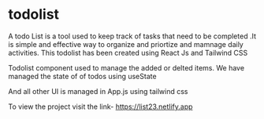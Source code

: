 # todolist
A todo List is a tool used to keep track of tasks that need to be completed .It is simple and effective way to organize and priortize
and mamnage daily activities.
This todolist has been created using React Js and Tailwind CSS

Todolist component used to manage the added or delted items.
We have managed the state of of todos using useState

And all other UI is managed in App.js using tailwind css

To view the project visit the link- https://list23.netlify.app
